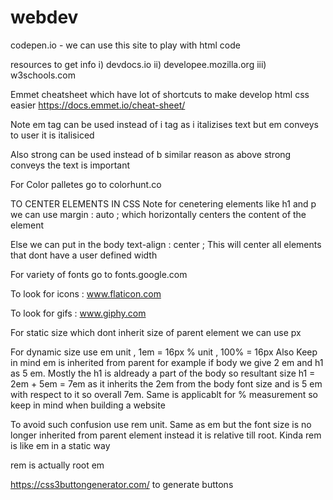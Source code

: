 # webdev
codepen.io - we can use this site to play with html code

resources to get info
i) devdocs.io
ii) developee.mozilla.org
iii) w3schools.com

Emmet cheatsheet which have lot of shortcuts to make develop html css easier
https://docs.emmet.io/cheat-sheet/


Note em tag can be used instead of i tag as i italizises text but em conveys to user it is italisiced
  
Also strong can be used instead of b similar reason as above strong conveys the text is important

For Color palletes go to  colorhunt.co


TO CENTER ELEMENTS IN CSS
Note for cenetering elements like h1 and p we can use margin : auto ; which horizontally centers the content of the element

Else we can put in the body text-align : center ; This will center all elements that dont have a user defined width

For variety of fonts go to fonts.google.com

To look for icons : www.flaticon.com

To look for gifs : www.giphy.com

For static size which dont inherit size of parent element we can use px

For dynamic size use em unit , 1em = 16px
                      % unit , 100% = 16px
Also Keep in mind em is inherited from parent for example if body we give 2 em and h1 as 5 em. Mostly the h1 is aldready a part of the body so resultant size h1 = 2em + 5em = 7em as it inherits the 2em from the body font size and is 5 em with respect to it so overall 7em. Same is applicablt for % measurement so keep in  mind when building a website

To avoid such confusion use rem unit. Same as em but the font size is no longer inherited from parent element instead it is relative till root. Kinda rem is like em in a static way

rem is actually root em

https://css3buttongenerator.com/ to generate buttons
